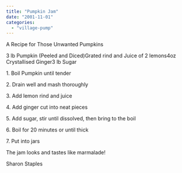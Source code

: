 ```yaml
---
title: "Pumpkin Jam"
date: "2001-11-01"
categories: 
  - "village-pump"
---
```


A Recipe for Those Unwanted Pumpkins

3 lb Pumpkin (Peeled and Diced)Grated rind and Juice of 2 lemons4oz Crystallised Ginger3 lb Sugar

1\. Boil Pumpkin until tender

2\. Drain well and mash thoroughly

3\. Add lemon rind and juice

4\. Add ginger cut into neat pieces

5\. Add sugar, stir until dissolved, then bring to the boil

6\. Boil for 20 minutes or until thick

7\. Put into jars

The jam looks and tastes like marmalade!

Sharon Staples
